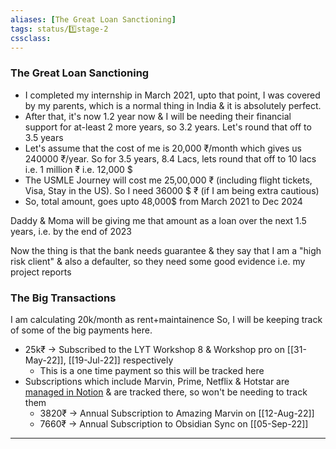 ```yaml
---
aliases: [The Great Loan Sanctioning]
tags: status/1️⃣stage-2 
cssclass: 
---
```


### The Great Loan Sanctioning

- I completed my internship in March 2021, upto that point, I was covered by my parents, which is a normal thing in India & it is absolutely perfect.
- After that, it's now 1.2 year now & I will be needing their financial support for at-least 2 more years, so 3.2 years. Let's round that off to 3.5 years
- Let's assume that the cost of me is 20,000 ₹/month which gives us 240000 ₹/year. So for 3.5 years, 8.4 Lacs, lets round that off to 10 lacs i.e. 1 million ₹ i.e. 12,000 $
- The USMLE Journey will cost me 25,00,000 ₹ (including flight tickets, Visa, Stay in the US). 
  So I need 36000 $ ₹ (if I am being extra cautious)
- So, total amount, goes upto 48,000$ from March 2021 to Dec 2024

Daddy & Moma will be giving me that amount as a loan over the next 1.5 years, i.e. by the end of 2023

Now the thing is that the bank needs guarantee & they say that I am a "high risk client" & also a defaulter, so they need some good evidence i.e. my project reports


### The Big Transactions
I am calculating 20k/month as rent+maintainence
So, I will be keeping track of some of the big payments here.

- 25k₹ → Subscribed to the LYT Workshop 8 & Workshop pro on [[31-May-22]],  [[19-Jul-22]] respectively
	- This is a one time payment so this will be tracked here
- Subscriptions which include Marvin, Prime, Netflix & Hotstar are [managed in Notion](https://www.notion.so/e803d440d02a42029f712a99f8baa0ce?v=9133c42aed5e41a7844c474dfced7a44) & are tracked there, so won't be needing to track them
	- 3820₹ → Annual Subscription to Amazing Marvin on [[12-Aug-22]]
	- 7660₹ → Annual Subscription to Obsidian Sync on [[05-Sep-22]]	

---
